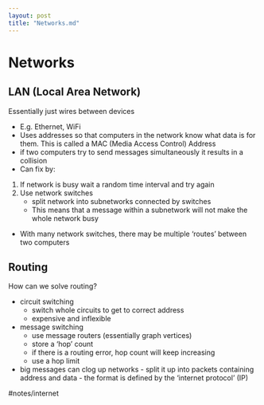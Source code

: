 ```yaml
---
layout: post
title: "Networks.md"
---
```


# Networks
## LAN (Local Area Network)
Essentially just wires between devices

- E.g. Ethernet, WiFi
- Uses addresses so that computers in the network know what data is for them. This is called a MAC (Media Access Control) Address
- if two computers try to send messages simultaneously it results in a collision
- Can fix by:
1. If network is busy wait a random time interval and try again
2. Use network switches
	- split network into subnetworks connected by switches
	- This means that a message within a subnetwork will not make the whole network busy
- With many network switches, there may be multiple ‘routes’ between two computers
## Routing
How can we solve routing?
- circuit switching
	- switch whole circuits to get to correct address
	- expensive and inflexible
- message switching
	- use message routers (essentially graph vertices)
	- store a ‘hop’ count
	- if there is a routing error, hop count will keep increasing
	- use a hop limit
- big messages can clog up networks
		- split it up into packets containing address and data
		- the format is defined by the ‘internet protocol’ (IP)

#notes/internet